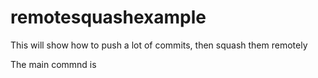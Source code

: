 remotesquashexample
===================

This will show how to push a lot of commits, then squash them remotely

The main commnd is